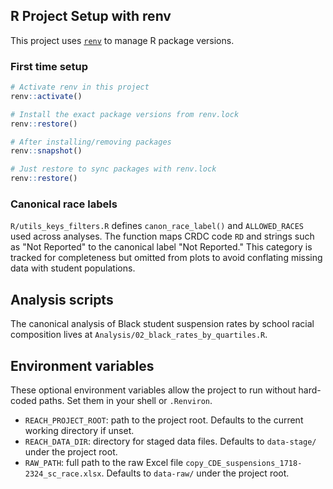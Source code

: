 ## R Project Setup with renv

This project uses [`renv`](https://rstudio.github.io/renv/) to manage R package versions.

### First time setup
```r
# Activate renv in this project
renv::activate()

# Install the exact package versions from renv.lock
renv::restore()

# After installing/removing packages
renv::snapshot()

# Just restore to sync packages with renv.lock
renv::restore()
```

### Canonical race labels

`R/utils_keys_filters.R` defines `canon_race_label()` and `ALLOWED_RACES` used across analyses. The function maps CRDC code `RD` and strings such as "Not Reported" to the canonical label "Not Reported." This category is tracked for completeness but omitted from plots to avoid conflating missing data with student populations.

## Analysis scripts

The canonical analysis of Black student suspension rates by school racial composition lives at
`Analysis/02_black_rates_by_quartiles.R`.

## Environment variables

These optional environment variables allow the project to run without hard-coded paths. Set them in your shell or `.Renviron`.

- `REACH_PROJECT_ROOT`: path to the project root. Defaults to the current working directory if unset.
- `REACH_DATA_DIR`: directory for staged data files. Defaults to `data-stage/` under the project root.
- `RAW_PATH`: full path to the raw Excel file `copy_CDE_suspensions_1718-2324_sc_race.xlsx`. Defaults to `data-raw/` under the project root.

